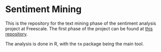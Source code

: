 Sentiment Mining
===

This is the repository for the text mining phase of the sentiment analysis project at Freescale. The first phase of the project can be found at [this repository](https://github.com/gregkinman-b48856/sentiment_analysis).

The analysis is done in R, with the `tm` package being the main tool.
